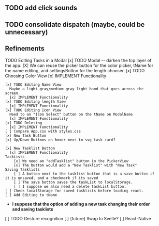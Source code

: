 ## TODO add click sounds
## TODO consolidate dispatch (maybe, could be unnecessary)

## Refinements

TODO Editing Tasks in a Modal
    [x] TODO Modal -- darken the top layer of the app. 
      [X] We can reuse the picker button for the color picker, tName for the name editing, and settingsButton for the length chooser.
    [x] TODO Choosing Color View
      [x] IMPLEMENT Functionality

    [x] TODO Editing Name View
      Maybe a light-gray/medium gray light band that goes across the screen
      [x] IMPLEMENT Functionality
    [x] TODO Editing length View
      [x] IMPLEMENT Functionality
    [x] TODO Editing Icon View
      Need to an "Icon Select" button on the tName on ModalName
      [x] IMPLEMENT Functionality
    [x] TODO Deleting
      [x] IMPLEMENT Functionality
    [ ] Compare App.css with styles.css
    [x] New Task Button
    [x] Up/Down Buttons on hover next to svg task card?

    [x] New Tasklist Button
      [x] IMPLEMENT Functionality
    TaskLists
        [x] We need an "addTasklist" button in the PickerView
        [x] The button would add a "New Tasklist" with "New Task"
    Saving Tasklists
        [ ] A button next to the tasklist button that is a save button if it is unsaved, and a checkmark if its saved
        [ ] The save button saves the taskList to localStorage.
        [ ] I suppose we also need a delete taskList button.
    [ ] Check localStorage for saved tasklists before loading react.
    [ ] Add Editing to tName

* **I suppose that the option of  adding a new task
  changing their order and 
 saving tasklists** 
 
[ ] TODO Gesture recognition
[ ] {future} Swap to Svelte?
[ ] React-Native
